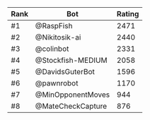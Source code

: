 Rank|Bot|Rating
---|---|---
#1|@RaspFish|2471
#2|@Nikitosik-ai|2440
#3|@colinbot|2331
#4|@Stockfish-MEDIUM|2058
#5|@DavidsGuterBot|1596
#6|@pawnrobot|1170
#7|@MinOpponentMoves|944
#8|@MateCheckCapture|876
